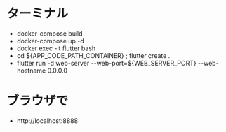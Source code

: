 # ターミナル
- docker-compose build
- docker-compose up -d
- docker exec -it flutter bash
- cd ${APP_CODE_PATH_CONTAINER} ; flutter create .
- flutter run -d web-server --web-port=${WEB_SERVER_PORT} --web-hostname 0.0.0.0

# ブラウザで
- http://localhost:8888
